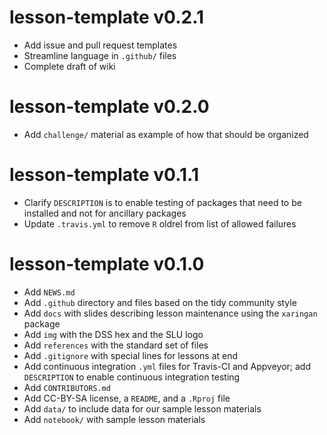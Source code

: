 # lesson-template v0.2.1

* Add issue and pull request templates
* Streamline language in `.github/` files
* Complete draft of wiki

# lesson-template v0.2.0

* Add `challenge/` material as example of how that should be organized

# lesson-template v0.1.1

* Clarify `DESCRIPTION` is to enable testing of packages that need to be installed and not for ancillary packages
* Update `.travis.yml` to remove `R` oldrel from list of allowed failures

# lesson-template v0.1.0

* Add `NEWS.md`
* Add `.github` directory and files based on the tidy community style
* Add `docs` with slides describing lesson maintenance using the `xaringan` package
* Add `img` with the DSS hex and the SLU logo
* Add `references` with the standard set of files
* Add `.gitignore` with special lines for lessons at end
* Add continuous integration `.yml` files for Travis-CI and Appveyor; add
    `DESCRIPTION` to enable continuous integration testing
* Add `CONTRIBUTORS.md`
* Add CC-BY-SA license, a `README`, and a `.Rproj` file
* Add `data/` to include data for our sample lesson materials
* Add `notebook/` with sample lesson materials

